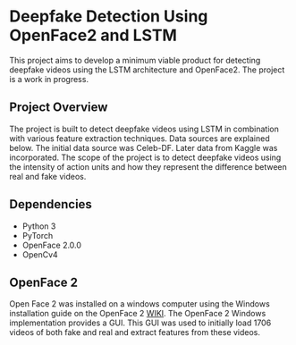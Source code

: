 # Deepfake Detection Using OpenFace2 and LSTM
This project aims to develop a minimum viable product for detecting deepfake videos using the LSTM architecture and OpenFace2. The project is a work in progress.

<h2>Project Overview</h2>
<p>The project is built to detect deepfake videos using LSTM in combination with various feature extraction techniques. Data sources are explained below. The initial data source was Celeb-DF. Later data from Kaggle was incorporated. The scope of the project is to detect deepfake videos using the intensity of action units and how they represent the difference between real and fake videos.</p>

<h2>Dependencies</h2>
<ul>
  <li>Python 3</li>
  <li>PyTorch</li>
  <li>OpenFace 2.0.0</li>
  <li>OpenCv4</li>
</ul>

<h2>OpenFace 2</h2>
<p>Open Face 2 was installed on a windows computer using the Windows installation guide on the OpenFace 2 <a href="https://github.com/TadasBaltrusaitis/OpenFace/wiki">WIKI</a>. The OpenFace 2 Windows implementation provides a GUI. This GUI was used to initially load 1706 videos of both fake and real and extract features from these videos.</p>
